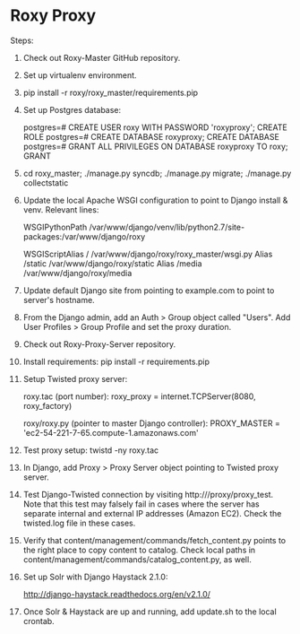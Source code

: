 Roxy Proxy
===========

Steps:

1. Check out Roxy-Master GitHub repository.

2. Set up virtualenv environment.

3. pip install -r roxy/roxy_master/requirements.pip

4. Set up Postgres database:

    postgres=# CREATE USER roxy WITH PASSWORD 'roxyproxy';
    CREATE ROLE
    postgres=# CREATE DATABASE roxyproxy;
    CREATE DATABASE
    postgres=# GRANT ALL PRIVILEGES ON DATABASE roxyproxy TO roxy;
    GRANT

5. cd roxy_master; ./manage.py syncdb; ./manage.py migrate; ./manage.py collectstatic

6. Update the local Apache WSGI configuration to point to Django install & venv. Relevant lines:

    WSGIPythonPath /var/www/django/venv/lib/python2.7/site-packages:/var/www/django/roxy
	
    WSGIScriptAlias / /var/www/django/roxy/roxy_master/wsgi.py
    Alias /static /var/www/django/roxy/static
    Alias /media /var/www/django/roxy/media

7. Update default Django site from pointing to example.com to point to server's hostname.
	
8. From the Django admin, add an Auth > Group object called "Users". Add User Profiles > Group Profile and set the proxy duration.
	
9. Check out Roxy-Proxy-Server repository.

10. Install requirements: pip install -r requirements.pip

11. Setup Twisted proxy server:

    roxy.tac (port number):
    roxy_proxy = internet.TCPServer(8080, roxy_factory)

    roxy/roxy.py (pointer to master Django controller):
    PROXY_MASTER = 'ec2-54-221-7-65.compute-1.amazonaws.com'

12. Test proxy setup: twistd -ny roxy.tac

13. In Django, add Proxy > Proxy Server object pointing to Twisted proxy server.

14. Test Django-Twisted connection by visiting http://<host>/proxy/proxy_test. Note that this test may falsely fail in cases where the server has separate internal and external IP addresses (Amazon EC2). Check the twisted.log file in these cases.

15. Verify that content/management/commands/fetch_content.py points to the right place to copy content to catalog. Check local paths in  content/management/commands/catalog_content.py, as well.

16. Set up Solr with Django Haystack 2.1.0:

	http://django-haystack.readthedocs.org/en/v2.1.0/
	
17. Once Solr & Haystack are up and running, add update.sh to the local crontab.
